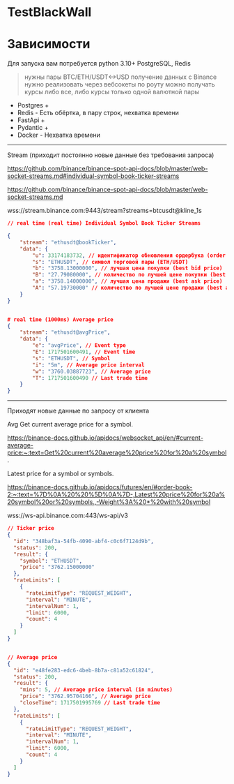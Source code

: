 # TestBlackWall

# Зависимости

Для запуска вам потребуется python 3.10+
PostgreSQL, Redis


> нужны пары BTC/ETH/USDT<->USD
получение данных с Binance нужно реализовать через вебсокеты
по роуту можно получать курсы либо все, либо курсы только одной валютной пары


* Postgres +
* Redis - Есть обёртка, в пару строк, нехватка времени
* FastApi +
* Pydantic +
* Docker - Нехватка времени


--- 

Stream (приходит постоянно новые данные без требования запроса)

https://github.com/binance/binance-spot-api-docs/blob/master/web-socket-streams.md#individual-symbol-book-ticker-streams

https://github.com/binance/binance-spot-api-docs/blob/master/web-socket-streams.md

wss://stream.binance.com:9443/stream?streams=btcusdt@kline_1s
```json 
// real time (real time) Individual Symbol Book Ticker Streams

{
    "stream": "ethusdt@bookTicker",
    "data": {
        "u": 33174183732, // идентификатор обновления ордербука (order book updateId)
        "s": "ETHUSDT", // символ торговой пары (ETH/USDT)
        "b": "3758.13000000", // лучшая цена покупки (best bid price)
        "B": "27.79080000", // количество по лучшей цене покупки (best bid quantity)
        "a": "3758.14000000", // лучшая цена продажи (best ask price)
        "A": "57.19730000" // количество по лучшей цене продажи (best ask quantity)
    }
}


# real time (1000ms) Average price 
{
    "stream": "ethusdt@avgPrice",
    "data": {
        "e": "avgPrice", // Event type
        "E": 1717501600491, // Event time
        "s": "ETHUSDT", // Symbol
        "i": "5m", // Average price interval
        "w": "3760.03887723", // Average price
        "T": 1717501600490 // Last trade time
    }
}
```

-----------

Приходят новые данные по запросу от клиента

Avg Get current average price for a symbol.

https://binance-docs.github.io/apidocs/websocket_api/en/#current-average-price:~:text=Get%20current%20average%20price%20for%20a%20symbol.

Latest price for a symbol or symbols.

https://binance-docs.github.io/apidocs/futures/en/#order-book-2:~:text=%7D%0A%20%20%5D%0A%7D-,Latest%20price%20for%20a%20symbol%20or%20symbols.,-Weight%3A%20*%20with%20symbol

wss://ws-api.binance.com:443/ws-api/v3

```json
// Ticker price
{
  "id": "348baf3a-54fb-4090-abf4-c0c6f7124d9b",
  "status": 200,
  "result": {
    "symbol": "ETHUSDT",
    "price": "3762.15000000"
  },
  "rateLimits": [
    {
      "rateLimitType": "REQUEST_WEIGHT",
      "interval": "MINUTE",
      "intervalNum": 1,
      "limit": 6000,
      "count": 4
    }
  ]
}


// Average price
{
  "id": "e48fe283-edc6-4beb-8b7a-c81a52c61824",
  "status": 200,
  "result": {
    "mins": 5, // Average price interval (in minutes) 
    "price": "3762.95704166", // Average price
    "closeTime": 1717501995769 // Last trade time
  },
  "rateLimits": [
    {
      "rateLimitType": "REQUEST_WEIGHT",
      "interval": "MINUTE",
      "intervalNum": 1,
      "limit": 6000,
      "count": 4
    }
  ]
}
```




